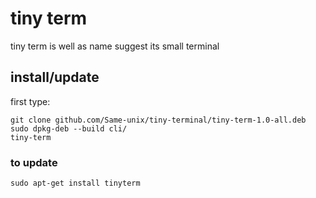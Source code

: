 # tiny term

tiny term is well as name suggest its small terminal

## install/update

first type:
```````````
git clone github.com/Same-unix/tiny-terminal/tiny-term-1.0-all.deb
sudo dpkg-deb --build cli/
tiny-term
```````````
### to update
```````````
sudo apt-get install tinyterm
```````````
